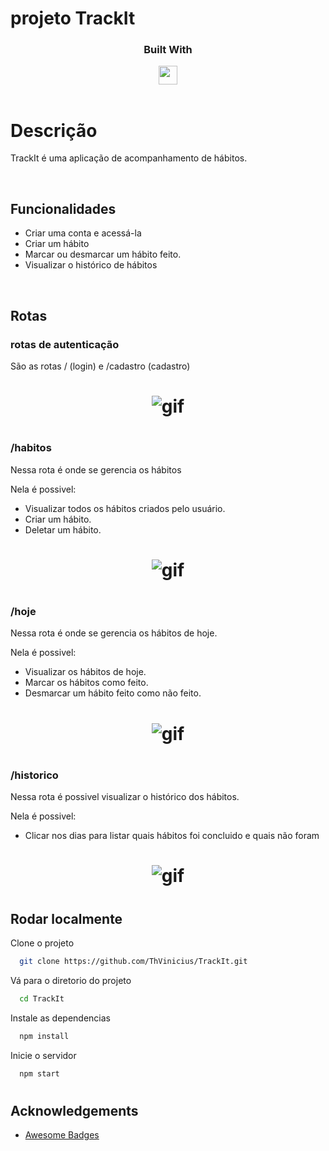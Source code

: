 # projeto TrackIt

<div align="center">

  <h3>Built With</h3>

  <img src="https://img.shields.io/badge/React-20232A?style=for-the-badge&logo=react&logoColor=61DAFB" height="30px"/>
  
</div>

<br/>

# Descrição

TrackIt é uma aplicação de acompanhamento de hábitos.

</br>

## Funcionalidades

- Criar uma conta e acessá-la
- Criar um hábito
- Marcar ou desmarcar um hábito feito.
- Visualizar o histórico de hábitos

</br>

## Rotas

### rotas de autenticação

São as rotas / (login) e /cadastro (cadastro)

<h1 align="center" >
<img alt="gif" src="./src/assets/videos/signUpAndSignIn.gif">
</h1>

#

### /habitos

Nessa rota é onde se gerencia os hábitos

Nela é possivel:

- Visualizar todos os hábitos criados pelo usuário.
- Criar um hábito.
- Deletar um hábito.

<h1 align="center" >
<img alt="gif" src="./src/assets/videos/create.gif">
</h1>

#

### /hoje

Nessa rota é onde se gerencia os hábitos de hoje.

Nela é possivel:

- Visualizar os hábitos de hoje.
- Marcar os hábitos como feito.
- Desmarcar um hábito feito como não feito.

<h1 align="center" >
<img alt="gif" src="./src/assets/videos/today.gif">
</h1>

#

### /historico

Nessa rota é possivel visualizar o histórico dos hábitos.

Nela é possivel:

- Clicar nos dias para listar quais hábitos foi concluido e quais não foram

<h1 align="center" >
<img alt="gif" src="./src/assets/videos/historic.gif">
</h1>

#

## Rodar localmente

Clone o projeto

```bash
  git clone https://github.com/ThVinicius/TrackIt.git
```

Vá para o diretorio do projeto

```bash
  cd TrackIt
```

Instale as dependencias

```bash
  npm install
```

Inicie o servidor

```bash
  npm start
```

#

## Acknowledgements

- [Awesome Badges](https://github.com/Envoy-VC/awesome-badges)

</br>
